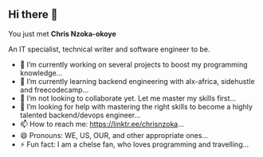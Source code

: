 ## Hi there 👋

You just met **Chris Nzoka-okoye**

An IT specialist, technical writer and software engineer to be.

- 🔭 I’m currently working on several projects to boost my programming knowledge...
- 🌱 I’m currently learning backend engineering with alx-africa, sidehustle and freecodecamp...
- 👯 I’m not looking to collaborate yet. Let me master my skills first...
- 🤔 I’m looking for help with mastering the right skills to become a highly talented backend/devops engineer...
- 📫 How to reach me: https://linktr.ee/chrisnzoka...
- 😄 Pronouns: WE, US, OUR, and other appropriate ones...
- ⚡ Fun fact: I am a chelse fan, who loves programming and travelling...
